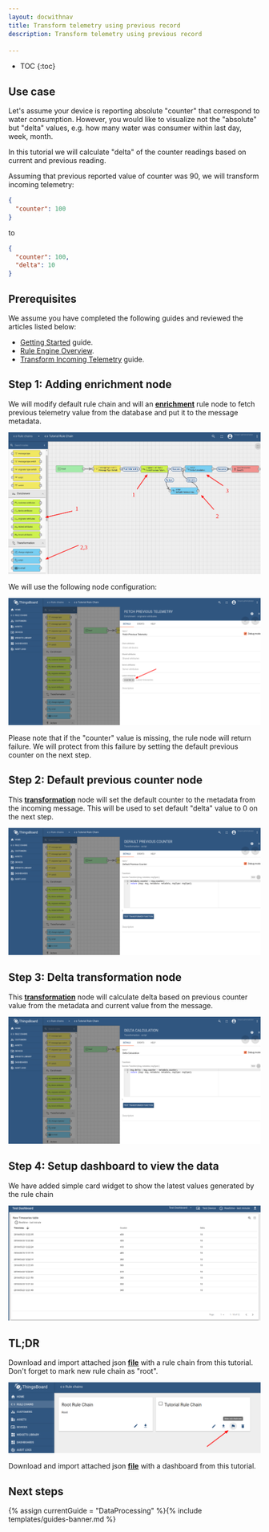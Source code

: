 ```yaml
---
layout: docwithnav
title: Transform telemetry using previous record
description: Transform telemetry using previous record

---
```


* TOC
{:toc}

## Use case

Let's assume your device is reporting absolute "counter" that correspond to water consumption. 
However, you would like to visualize not the "absolute" but "delta" values, e.g. how many water was consumer within last day, week, month.   

In this tutorial we will calculate "delta" of the counter readings based on current and previous reading.

Assuming that previous reported value of counter was 90, we will transform incoming telemetry:

```json
{
  "counter": 100
}
```

to

```json
{
  "counter": 100,
  "delta": 10
}
```

## Prerequisites 

We assume you have completed the following guides and reviewed the articles listed below:

  * [Getting Started](/docs/getting-started-guides/helloworld/) guide.
  * [Rule Engine Overview](/docs/user-guide/rule-engine-2-0/overview/).
  * [Transform Incoming Telemetry](/docs/user-guide/rule-engine-2-0/tutorials/transform-incoming-telemetry/) guide.

## Step 1: Adding enrichment node

We will modify default rule chain and will an [**enrichment**](/docs/user-guide/rule-engine-2-0/enrichment-nodes/#originator-attributes) rule node to fetch previous telemetry value from the database and put it to the message metadata.

![image](/images/user-guide/rule-engine-2-0/tutorials/previous/rule-chain.png)

We will use the following node configuration:

![image](/images/user-guide/rule-engine-2-0/tutorials/previous/node-config-step-1.png)

Please note that if the "counter" value is missing, the rule node will return failure. 
We will protect from this failure by setting the default previous counter on the next step.  

## Step 2: Default previous counter node

This [**transformation**](/docs/user-guide/rule-engine-2-0/transformation-nodes/#script-transformation-node) node will set the default counter to the metadata from the incoming message. This will be used to set default "delta" value to 0 on the next step.

![image](/images/user-guide/rule-engine-2-0/tutorials/previous/node-config-step-2.png)

## Step 3: Delta transformation node

This [**transformation**](/docs/user-guide/rule-engine-2-0/transformation-nodes/#script-transformation-node) node will calculate delta based on previous counter value from the metadata and current value from the message. 

![image](/images/user-guide/rule-engine-2-0/tutorials/previous/node-config-step-3.png)

## Step 4: Setup dashboard to view the data

We have added simple card widget to show the latest values generated by the rule chain

![image](/images/user-guide/rule-engine-2-0/tutorials/previous/dashboard.png)

## TL;DR

Download and import attached json [**file**](/docs/user-guide/resources/previous-telemetry-rule-chain.json) with a rule chain from this tutorial. Don't forget to mark new rule chain as "root".

![image](/images/user-guide/rule-engine-2-0/tutorials/make-root.png)

Download and import attached json [**file**](/docs/user-guide/resources/previous-telemetry-dashboard.json) with a dashboard from this tutorial. 


## Next steps

{% assign currentGuide = "DataProcessing" %}{% include templates/guides-banner.md %}

<br/>
<br/>
